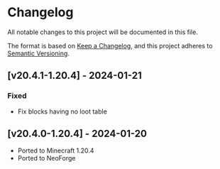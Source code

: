# Changelog
All notable changes to this project will be documented in this file.

The format is based on [Keep a Changelog](https://keepachangelog.com/en/1.0.0/),
and this project adheres to [Semantic Versioning](https://semver.org/spec/v2.0.0.html).

## [v20.4.1-1.20.4] - 2024-01-21
### Fixed
- Fix blocks having no loot table

## [v20.4.0-1.20.4] - 2024-01-20
- Ported to Minecraft 1.20.4
- Ported to NeoForge
